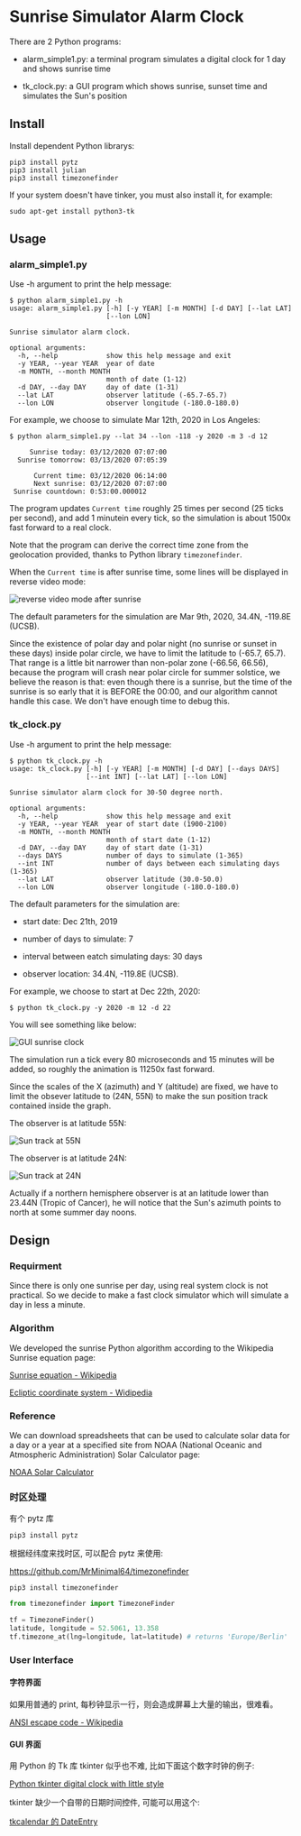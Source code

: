 # Sunrise Simulator Alarm Clock

There are 2 Python programs:

- alarm\_simple1.py: a terminal program simulates a digital clock for 1 day and shows sunrise time

- tk\_clock.py: a GUI program which shows sunrise, sunset time and simulates the Sun's position

## Install

Install dependent Python librarys:

```shell
pip3 install pytz
pip3 install julian
pip3 install timezonefinder
```
If your system doesn't have tinker, you must also install it, for example:

```shell
sudo apt-get install python3-tk
```
## Usage

### alarm\_simple1.py

Use -h argument to print the help message:

```shell
$ python alarm_simple1.py -h
usage: alarm_simple1.py [-h] [-y YEAR] [-m MONTH] [-d DAY] [--lat LAT]
                        [--lon LON]

Sunrise simulator alarm clock.

optional arguments:
  -h, --help            show this help message and exit
  -y YEAR, --year YEAR  year of date
  -m MONTH, --month MONTH
                        month of date (1-12)
  -d DAY, --day DAY     day of date (1-31)
  --lat LAT             observer latitude (-65.7-65.7)
  --lon LON             observer longitude (-180.0-180.0)
```

For example, we choose to simulate Mar 12th, 2020 in Los Angeles:

```shell
$ python alarm_simple1.py --lat 34 --lon -118 -y 2020 -m 3 -d 12

     Sunrise today: 03/12/2020 07:07:00
  Sunrise tomorrow: 03/13/2020 07:05:39

      Current time: 03/12/2020 06:14:00
      Next sunrise: 03/12/2020 07:07:00
 Sunrise countdown: 0:53:00.000012
```

The program updates `Current time` roughly 25 times per second (25 ticks per second), and add 1 minutein every tick, so the simulation is about 1500x fast forward to a real clock.

Note that the program can derive the correct time zone from the geolocation provided, thanks to Python library `timezonefinder`.

When the `Current time` is after sunrise time, some lines will be displayed in reverse video mode:

![reverse video mode after sunrise](../images/reverse_video.png)

The default parameters for the simulation are Mar 9th, 2020, 34.4N, -119.8E (UCSB).

Since the existence of polar day and polar night (no sunrise or sunset in these days) inside polar circle, we have to limit the latitude to (-65.7, 65.7). That range is a little bit narrower than non-polar zone (-66.56, 66.56), because the program will crash near polar circle for summer solstice, we believe the reason is that: even though there is a sunrise, but the time of the sunrise is so early that it is BEFORE the 00:00, and our algorithm cannot handle this case. We don't have enough time to debug this.

### tk\_clock.py

Use -h argument to print the help message:

```shell
$ python tk_clock.py -h
usage: tk_clock.py [-h] [-y YEAR] [-m MONTH] [-d DAY] [--days DAYS]
                   [--int INT] [--lat LAT] [--lon LON]

Sunrise simulator alarm clock for 30-50 degree north.

optional arguments:
  -h, --help            show this help message and exit
  -y YEAR, --year YEAR  year of start date (1900-2100)
  -m MONTH, --month MONTH
                        month of start date (1-12)
  -d DAY, --day DAY     day of start date (1-31)
  --days DAYS           number of days to simulate (1-365)
  --int INT             number of days between each simulating days (1-365)
  --lat LAT             observer latitude (30.0-50.0)
  --lon LON             observer longitude (-180.0-180.0)
```

The default parameters for the simulation are:

 - start date: Dec 21th, 2019

 - number of days to simulate: 7

 - interval between eatch simulating days: 30 days

 - observer location: 34.4N, -119.8E (UCSB).

For example, we choose to start at Dec 22th, 2020:

```shell
$ python tk_clock.py -y 2020 -m 12 -d 22
```
You will see something like below:

![GUI sunrise clock](../images/sunrise_tk.png)

The simulation run a tick every 80 microseconds and 15 minutes will be added, so roughly the animation is 11250x fast forward.

Since the scales of the X (azimuth) and Y (altitude) are fixed, we have to limit the obsever latitude to (24N, 55N) to make the sun position track contained inside the graph.

The observer is at latitude 55N:

![Sun track at 55N](../images/sun_track_n55.png)

The observer is at latitude 24N:

![Sun track at 24N](../images/sun_track_n24.png)

Actually if a northern hemisphere observer is at an latitude lower than 23.44N (Tropic of Cancer), he will notice that the Sun's azimuth points to north at some summer day noons. 

## Design

### Requirment

Since there is only one sunrise per day, using real system clock is not practical. So we decide to make a fast clock simulator which will simulate a day in less a minute.

### Algorithm

We developed the sunrise Python algorithm according to the Wikipedia Sunrise equation page:

[Sunrise equation - Wikipedia](https://en.wikipedia.org/wiki/Sunrise_equation)


[Ecliptic coordinate system - Widipedia](https://en.wikipedia.org/wiki/Ecliptic_coordinate_system)


### Reference


We can download spreadsheets that can be used to calculate solar data for a day or a year at a specified site from NOAA (National Oceanic and Atmospheric Administration) Solar Calculator page:

[NOAA Solar Calculator](https://www.esrl.noaa.gov/gmd/grad/solcalc/calcdetails.html)

### 时区处理
有个 pytz 库

```shell
pip3 install pytz
```

根据经纬度来找时区, 可以配合 pytz 来使用: 

https://github.com/MrMinimal64/timezonefinder

```shell
pip3 install timezonefinder
```

```python
from timezonefinder import TimezoneFinder

tf = TimezoneFinder()
latitude, longitude = 52.5061, 13.358
tf.timezone_at(lng=longitude, lat=latitude) # returns 'Europe/Berlin'
```
### User Interface

#### 字符界面

如果用普通的 print, 每秒钟显示一行，则会造成屏幕上大量的输出，很难看。


[ANSI escape code - Wikipedia](https://en.wikipedia.org/wiki/ANSI_escape_code)


#### GUI 界面
用 Python 的 Tk 库 tkinter 似乎也不难, 比如下面这个数字时钟的例子: 

[Python tkinter digital clock with little style](https://www.sourcecodester.com/tutorials/python/11402/python-simple-digital-clock.html)

tkinter 缺少一个自带的日期时间控件, 可能可以用这个:

[tkcalendar 的 DateEntry](https://tkcalendar.readthedocs.io/en/stable/DateEntry.html)

